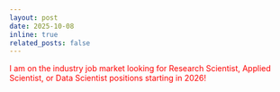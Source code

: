 ```yaml
---
layout: post
date: 2025-10-08
inline: true
related_posts: false
---
```


<span style="color: red;">I am on the industry job market looking for Research Scientist, Applied Scientist, or Data Scientist positions starting in 2026!</span>
